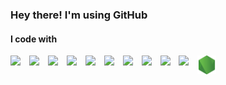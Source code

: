 ### Hey there! I'm using GitHub

#### I code with

<p align="left">
  <img src="https://cdn.jsdelivr.net/gh/devicons/devicon/icons/java/java-original.svg" height="30" style="display:inline-block; margin-right:10px;" />
  <img src="https://cdn.jsdelivr.net/gh/devicons/devicon/icons/python/python-original.svg" height="30" style="display:inline-block; margin-right:10px;" />
  <img src="https://upload.wikimedia.org/wikipedia/commons/1/19/C_Logo.png" height="30" style="display:inline-block; margin-right:10px;" />
  <img src="https://cdn.jsdelivr.net/gh/devicons/devicon/icons/html5/html5-original.svg" height="30" style="display:inline-block; margin-right:10px;" />
  <img src="https://cdn.jsdelivr.net/gh/devicons/devicon/icons/css3/css3-original.svg" height="30" style="display:inline-block; margin-right:10px;" />
  <img src="https://cdn.jsdelivr.net/gh/devicons/devicon/icons/javascript/javascript-original.svg" height="30" style="display:inline-block; margin-right:10px;" />
  <img src="https://cdn.jsdelivr.net/gh/devicons/devicon/icons/django/django-plain.svg" height="30" style="display:inline-block; margin-right:10px;" />
  <img src="https://cdn.jsdelivr.net/gh/devicons/devicon/icons/mongodb/mongodb-original.svg" height="30" style="display:inline-block; margin-right:10px;" />
  <img src="https://cdn.jsdelivr.net/gh/devicons/devicon/icons/express/express-original.svg" height="30" style="display:inline-block; margin-right:10px;" />
  <img src="https://cdn.jsdelivr.net/gh/devicons/devicon/icons/react/react-original.svg" height="30" style="display:inline-block; margin-right:10px;" />
  <img src="https://raw.githubusercontent.com/devicons/devicon/ca28c779441053191ff11710fe24a9e6c23690d6/icons/nodejs/nodejs-original.svg" height="30" style="display:inline-block; margin-right:10px;" />
</p>